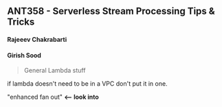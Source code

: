 ## ANT358 - Serverless Stream Processing Tips & Tricks

#### Rajeeev Chakrabarti
#### Girish Sood

> General Lambda stuff

if lambda doesn't need to be in a VPC don't put it in one.

"enhanced fan out" **<-- look into**